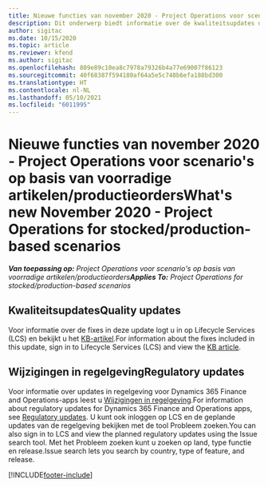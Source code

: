 ```yaml
---
title: Nieuwe functies van november 2020 - Project Operations voor scenario's op basis van voorradige artikelen/productieorders
description: Dit onderwerp biedt informatie over de kwaliteitsupdates die beschikbaar zijn in de release van november 2020 van Project Operations voor scenario's op basis van voorradige artikelen/productieorders.
author: sigitac
ms.date: 10/15/2020
ms.topic: article
ms.reviewer: kfend
ms.author: sigitac
ms.openlocfilehash: 809e89c10ea8c7978a79326b4a77e69007f86123
ms.sourcegitcommit: 40f68387f594180af64a5e5c748b6efa188bd300
ms.translationtype: HT
ms.contentlocale: nl-NL
ms.lasthandoff: 05/10/2021
ms.locfileid: "6011995"
---
```

# <a name="whats-new-november-2020---project-operations-for-stockedproduction-based-scenarios"></a><span data-ttu-id="e769e-103">Nieuwe functies van november 2020 - Project Operations voor scenario's op basis van voorradige artikelen/productieorders</span><span class="sxs-lookup"><span data-stu-id="e769e-103">What's new November 2020 - Project Operations for stocked/production-based scenarios</span></span>

<span data-ttu-id="e769e-104">_**Van toepassing op:** Project Operations voor scenario's op basis van voorradige artikelen/productieorders_</span><span class="sxs-lookup"><span data-stu-id="e769e-104">_**Applies To:** Project Operations for stocked/production-based scenarios_</span></span>

## <a name="quality-updates"></a><span data-ttu-id="e769e-105">Kwaliteitsupdates</span><span class="sxs-lookup"><span data-stu-id="e769e-105">Quality updates</span></span>

<span data-ttu-id="e769e-106">Voor informatie over de fixes in deze update logt u in op Lifecycle Services (LCS) en bekijkt u het [KB-artikel](https://fix.lcs.dynamics.com/Issue/Details?bugId=488609&amp;dbType=3&amp;qc=8251e8e1d5e2386de850599926c1adc3fec8e2ba25308036d22cdfe0a1c28fc7).</span><span class="sxs-lookup"><span data-stu-id="e769e-106">For information about the fixes included in this update, sign in to Lifecycle Services (LCS) and view the [KB article](https://fix.lcs.dynamics.com/Issue/Details?bugId=488609&amp;dbType=3&amp;qc=8251e8e1d5e2386de850599926c1adc3fec8e2ba25308036d22cdfe0a1c28fc7).</span></span>

## <a name="regulatory-updates"></a><span data-ttu-id="e769e-107">Wijzigingen in regelgeving</span><span class="sxs-lookup"><span data-stu-id="e769e-107">Regulatory updates</span></span>

<span data-ttu-id="e769e-108">Voor informatie over updates in regelgeving voor Dynamics 365 Finance and Operations-apps leest u [Wijzigingen in regelgeving](/dynamics365/finance/localizations/regulatory-updates).</span><span class="sxs-lookup"><span data-stu-id="e769e-108">For information about regulatory updates for Dynamics 365 Finance and Operations apps, see [Regulatory updates](/dynamics365/finance/localizations/regulatory-updates).</span></span> <span data-ttu-id="e769e-109">U kunt ook inloggen op LCS en de geplande updates van de regelgeving bekijken met de tool Probleem zoeken.</span><span class="sxs-lookup"><span data-stu-id="e769e-109">You can also sign in to LCS and view the planned regulatory updates using the Issue search tool.</span></span> <span data-ttu-id="e769e-110">Met het Probleem zoeken kunt u zoeken op land, type functie en release.</span><span class="sxs-lookup"><span data-stu-id="e769e-110">Issue search lets you search by country, type of feature, and release.</span></span>


[!INCLUDE[footer-include](../../includes/footer-banner.md)]